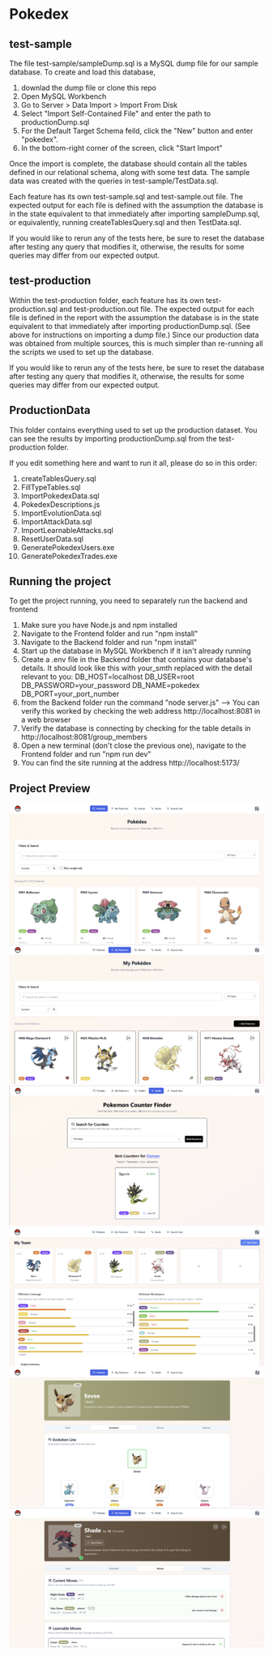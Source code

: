 # Pokedex

## test-sample
The file test-sample/sampleDump.sql is a MySQL dump file for our sample database. To create and load this database,
1. downlad the dump file or clone this repo
2. Open MySQL Workbench
3. Go to Server > Data Import > Import From Disk
4. Select "Import Self-Contained File" and enter the path to productionDump.sql
5. For the Default Target Schema feild, click the "New" button and enter "pokedex".
6. In the bottom-right corner of the screen, click "Start Import"

Once the import is complete, the database should contain all the tables defined in our relational schema, along with some test data. The sample data was created with the queries in test-sample/TestData.sql.

Each feature has its own test-sample.sql and test-sample.out file. The expected output for each file is defined with the
assumption the database is in the state equivalent to that immediately after importing sampleDump.sql, or equivalently, running
createTablesQuery.sql and then TestData.sql.

If you would like to rerun any of the tests here, be sure to reset the database after testing any query that modifies it,
otherwise, the results for some queries may differ from our expected output.


## test-production
Within the test-production folder, each feature has its own test-production.sql and test-production.out file. The expected output for each file is defined in the report with the
assumption the database is in the state equivalent to that immediately after importing productionDump.sql. (See above for instructions on importing a dump file.) Since our production data was obtained
from multiple sources, this is much simpler than re-running all the scripts we used to set up the database.

If you would like to rerun any of the tests here, be sure to reset the database after testing any query that modifies it,
otherwise, the results for some queries may differ from our expected output.

## ProductionData
This folder contains everything used to set up the production dataset. You can see the results
by importing productionDump.sql from the test-production folder.

If you edit something here and want to run it all, please do so in this order:
1. createTablesQuery.sql
2. FillTypeTables.sql
3. ImportPokedexData.sql
4. PokedexDescriptions.js
5. ImportEvolutionData.sql
6. ImportAttackData.sql
7. ImportLearnableAttacks.sql
8. ResetUserData.sql
9. GeneratePokedexUsers.exe
10. GeneratePokedexTrades.exe

## Running the project

To get the project running, you need to separately run the backend and frontend

1. Make sure you have Node.js and npm installed
2. Navigate to the Frontend folder and run "npm install"
3. Navigate to the Backend folder and run "npm install"
4. Start up the database in MySQL Workbench if it isn't already running
5. Create a .env file in the Backend folder that contains your database's details. It should look like this with your_smth replaced with the detail relevant to you:
DB_HOST=localhost
DB_USER=root
DB_PASSWORD=your_password
DB_NAME=pokedex
DB_PORT=your_port_number
6. from the Backend folder run the command "node server.js" --> You can verify this worked by checking the web address http://localhost:8081 in a web browser
7. Verify the database is connecting by checking for the table details in http://localhost:8081/group_members
8. Open a new terminal (don't close the previous one), navigate to the Frontend folder and run "npm run dev"
9. You can find the site running at the address http://localhost:5173/

## Project Preview
![Pokedex Home Page](./ProjectPreviewPics/Pokedex.png)
![My Pokemon Page](./ProjectPreviewPics/MyPokemon.png)
![Pokemon Counter Finder Page](./ProjectPreviewPics/Counters.png)
![User Team View](./ProjectPreviewPics/Team.png)
![Pokedex Detail Page](./ProjectPreviewPics/Eevee.png)
![My Pokemon Detail Page](./ProjectPreviewPics/Zoroark.png)
